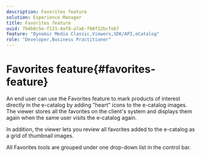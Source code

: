 ```yaml
---
description: Favorites feature
solution: Experience Manager
title: Favorites feature
uuid: 764b0c5e-f131-4af8-a7a6-f60f22bcfeb7
feature: "Dynamic Media Classic,Viewers,SDK/API,eCatalog"
role: "Developer,Business Practitioner"
---
```


# Favorites feature{#favorites-feature}

An end user can use the Favorites feature to mark products of interest directly in the e-catalog by adding "heart" icons to the e-catalog images. The viewer stores all the favorites on the client's system and displays them again when the same user visits the e-catalog again.

In addition, the viewer lets you review all favorites added to the e-catalog as a grid of thumbnail images.

All Favorites tools are grouped under one drop-down list in the control bar. 

